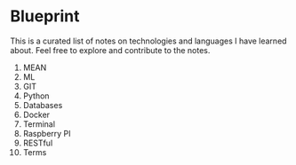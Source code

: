 # Blueprint  
  
This is a curated list of notes on technologies and languages I have learned about. Feel free to explore and contribute to the notes.  

1. MEAN
2. ML
3. GIT
4. Python
5. Databases
6. Docker 
7. Terminal 
8. Raspberry PI
9. RESTful
10. Terms
